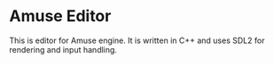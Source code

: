 # Amuse Editor
This is editor for Amuse engine. It is written in C++ and uses SDL2 for rendering and input handling.

